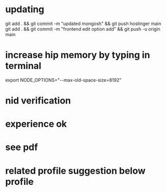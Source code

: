 # updating

git add . && git commit -m "updated mongosh" && git push hostinger main
git add . && git commit -m "frontend edit option add" && git push -u origin main

# increase hip memory by typing in terminal
export NODE_OPTIONS="--max-old-space-size=8192"

# nid verification 
# experience ok
# see pdf
# related profile suggestion below profile